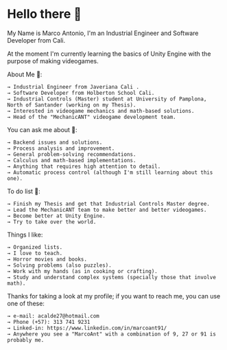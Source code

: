 # Hello there 👋

My Name is Marco Antonio, I'm an Industrial Engineer and Software Developer from Cali. 

At the moment I'm currently learning the basics of Unity Engine with the purpose of making videogames.

About Me 🤔:

    → Industrial Engineer from Javeriana Cali .
    → Software Developer from Holberton School Cali.
    → Industrial Controls (Master) student at University of Pamplona, North of Santander (working on my Thesis).
    → Interested in videogame mechanics and math-based solutions.
    → Head of the "MechanicANT" videogame development team.

You can ask me about 💬:

    → Backend issues and solutions.
    → Process analysis and improvement.
    → General problem-solving recommendations.
    → Calculus and math-based implementations.
    → Anything that requires high attention to detail.
    → Automatic process control (although I'm still learning about this one).

To do list 🌱:

    → Finish my Thesis and get that Industrial Controls Master degree.
    → Lead the MechanicANT team to make better and better videogames.
    → Become better at Unity Engine.
    → Try to take over the world.
    
Things I like:

    → Organized lists.
    → I love to teach.
    → Horror movies and books.
    → Solving problems (also puzzles).
    → Work with my hands (as in cooking or crafting).
    → Study and understand complex systems (specially those that involve math).
    

Thanks for taking a look at my profile; if you want to reach me, you can use one of these:

    → e-mail: acalde27@hotmail.com
    → Phone (+57): 313 741 9231
    → Linked-in: https://www.linkedin.com/in/marcoant91/
    → Anywhere you see a "MarcoAnt" with a combination of 9, 27 or 91 is probably me.


<!--
**MarcoANT9/marcoANT9** is a ✨ _special_ ✨ repository because its `README.md` (this file) appears on your GitHub profile.

Here are some ideas to get you started:

- 🔭 I’m currently working on ...
- 🌱 I’m currently learning ...
- 👯 I’m looking to collaborate on ...
- 🤔 I’m looking for help with ...
- 💬 Ask me about ...
- 📫 How to reach me: ...
- 😄 Pronouns: ...
- ⚡ Fun fact: ...
-->
